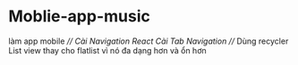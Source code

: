 # Moblie-app-music
làm app mobile
*//
Cài Navigation React
Cài Tab Navigation
//*
Dùng recycler List view thay cho flatlist vì nó đa dạng hơn và ổn hơn 

